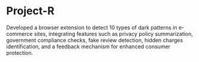 # Project-R
Developed a browser extension to detect 10 types of dark patterns in e-commerce sites, integrating features such as privacy policy summarization, government compliance checks, fake review detection, hidden charges identification, and a feedback mechanism for enhanced consumer protection.
